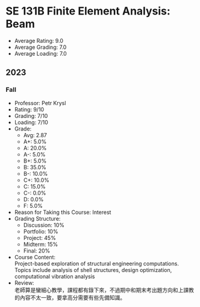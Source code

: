 # SE 131B Finite Element Analysis: Beam
- Average Rating: 9.0
- Average Grading: 7.0
- Average Loading: 7.0
## 2023
### Fall
- Professor: Petr Krysl
- Rating: 9/10
- Grading: 7/10
- Loading: 7/10
- Grade:
  - Avg: 2.87
  - A+: 5.0%
  - A: 20.0%
  - A-: 5.0%
  - B+: 5.0%
  - B: 35.0%
  - B-: 10.0%
  - C+: 10.0%
  - C: 15.0%
  - C-: 0.0%
  - D: 0.0%
  - F: 5.0%
- Reason for Taking this Course: Interest
- Grading Structure:
  - Discussion: 10%
  -  Portfolio: 10%
  -  Project: 45%
  -  Midterm: 15%
  -  Final: 20%
- Course Content:  
Project-based exploration of structural engineering computations. Topics include analysis of shell structures, design optimization, computational vibration analysis
- Review:  
老師算是蠻細心教學，課程都有錄下來，不過期中和期末考出題方向和上課教的內容不太一致，要拿高分需要有些先備知識。
